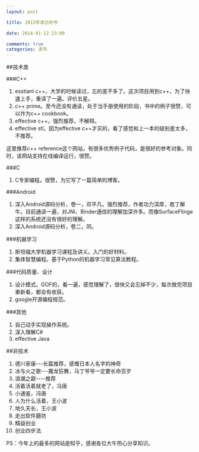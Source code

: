 ```yaml
---
layout: post

title: 2013年读过的书

date: 2014-01-12 23:09

comments: true
categories: 读书
---
```



##技术类

###C++

1. esstianl c++，大学的时候读过，忘的差不多了。这次项目用到c++，为了快速上手，重读了一遍。评价五星。
2. c++ prime。至今还没有通读，处于当手册使用的阶段，书中的例子很赞，可以作为c++ cookbook。
3. effective c++。强烈推荐，不解释。
4. effective stl，因为effective c++才买的，看了感觉和上一本的级别差太多，不推荐。

这里推荐c++ reference这个网站，有很多优秀例子代码，是很好的参考对象。同时，该网站支持在线编译运行，很赞。

###C
1. C专家编程。很赞，为它写了一篇简单的博客。

###Android
1. 深入Android源码分析，卷一，邓平凡。强烈推荐，作者功力深厚，庖丁解牛。目前通读一遍，对JNI、Binder通信的理解加深许多。而像SurfaceFlinge这样的系统还没有很好的理解。
2. 深入Android源码分析，卷二，同。

###机器学习
1. 斯坦福大学机器学习课程及讲义。入门的好材料。
2. 集体智慧编程。基于Python的机器学习常见算法教程。

###代码质量、设计
1. 设计模式。GOF的，看一遍，感觉理解了，很快又会忘掉不少，每次做完项目重新看，都会有收获。
2. google开源编程规范。

###其他
1. 自己动手实现操作系统。
2. 深入理解C#
3. effective Java

##非技术

1. 德川家康---长篇推荐，感慨日本人名字的神奇
2. 冰与火之歌---魔龙狂舞，马丁爷爷一定要长命百岁
3. 浪潮之巅----推荐
4. 活着活着就老了，冯唐
5. 小通鉴，冯唐
6. 人为什么活着，王小波
7. 地久天长，王小波
8. 走出软件磨坊
9. 精益创业
10. 创业四步法


PS：今年上的最多的网站是知乎，感谢各位大牛热心分享知识。
